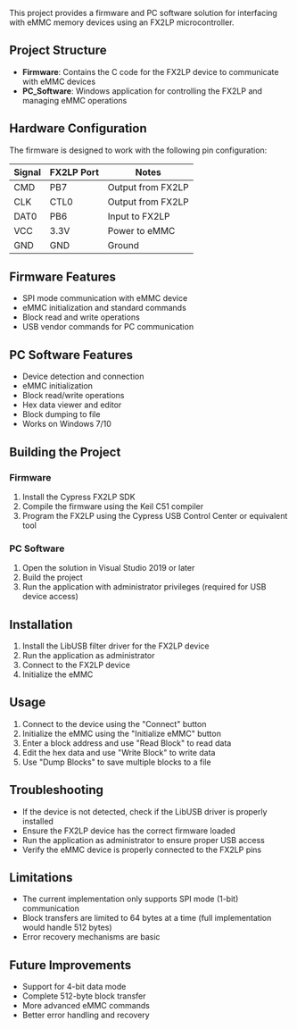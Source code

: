 This project provides a firmware and PC software solution for interfacing with eMMC memory devices using an FX2LP microcontroller.

## Project Structure

- **Firmware**: Contains the C code for the FX2LP device to communicate with eMMC devices
- **PC_Software**: Windows application for controlling the FX2LP and managing eMMC operations

## Hardware Configuration

The firmware is designed to work with the following pin configuration:

| Signal | FX2LP Port | Notes           |
|--------|------------|-----------------|
| CMD    | PB7        | Output from FX2LP |
| CLK    | CTL0       | Output from FX2LP |
| DAT0   | PB6        | Input to FX2LP  |
| VCC    | 3.3V       | Power to eMMC   |
| GND    | GND        | Ground          |

## Firmware Features

- SPI mode communication with eMMC device
- eMMC initialization and standard commands
- Block read and write operations
- USB vendor commands for PC communication

## PC Software Features

- Device detection and connection
- eMMC initialization
- Block read/write operations
- Hex data viewer and editor
- Block dumping to file
- Works on Windows 7/10

## Building the Project

### Firmware

1. Install the Cypress FX2LP SDK
2. Compile the firmware using the Keil C51 compiler
3. Program the FX2LP using the Cypress USB Control Center or equivalent tool

### PC Software

1. Open the solution in Visual Studio 2019 or later
2. Build the project
3. Run the application with administrator privileges (required for USB device access)

## Installation

1. Install the LibUSB filter driver for the FX2LP device
2. Run the application as administrator
3. Connect to the FX2LP device
4. Initialize the eMMC

## Usage

1. Connect to the device using the "Connect" button
2. Initialize the eMMC using the "Initialize eMMC" button
3. Enter a block address and use "Read Block" to read data
4. Edit the hex data and use "Write Block" to write data
5. Use "Dump Blocks" to save multiple blocks to a file

## Troubleshooting

- If the device is not detected, check if the LibUSB driver is properly installed
- Ensure the FX2LP device has the correct firmware loaded
- Run the application as administrator to ensure proper USB access
- Verify the eMMC device is properly connected to the FX2LP pins

## Limitations

- The current implementation only supports SPI mode (1-bit) communication
- Block transfers are limited to 64 bytes at a time (full implementation would handle 512 bytes)
- Error recovery mechanisms are basic

## Future Improvements

- Support for 4-bit data mode
- Complete 512-byte block transfer
- More advanced eMMC commands
- Better error handling and recovery
